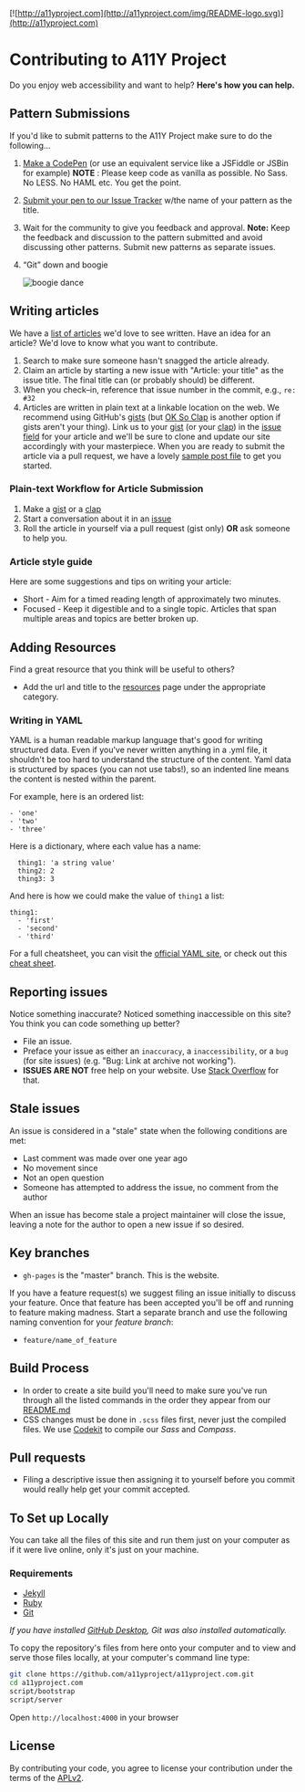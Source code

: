 [![http://a11yproject.com](http://a11yproject.com/img/README-logo.svg)](http://a11yproject.com)
# Contributing to A11Y Project
Do you enjoy web accessibility and want to help? **Here's how you can help.**

## Pattern Submissions
If you'd like to submit patterns to the A11Y Project make sure to do the following…

1. [Make a CodePen](http://codepen.io/pen) (or use an equivalent service like a JSFiddle or JSBin for example) **NOTE** : Please keep code as vanilla as possible. No Sass. No LESS. No HAML etc. You get the point.
2. [Submit your pen to our Issue Tracker](https://github.com/a11yproject/a11yproject.com/issues/new) w/the name of your pattern as the title.
3. Wait for the community to give you feedback and approval. **Note:** Keep the feedback and discussion to the pattern submitted and avoid discussing other patterns. Submit new patterns as separate issues.
4. “Git” down and boogie

    ![boogie dance](http://bukk.it/gitdown.gif)

## Writing articles
We have a [list of articles](https://github.com/a11yproject/a11yproject.com/issues/12) we'd love to see written. Have an idea for an article? We'd love to know what you want to contribute.

1. Search to make sure someone hasn't snagged the article already.
2. Claim an article by starting a new issue with "Article: your title" as the issue title. The final title can (or probably should) be different.
3. When you check&ndash;in, reference that issue number in the commit, e.g., `re: #32`
4. Articles are written in plain text at a linkable location on the web. We recommend using GitHub's [gists](https://gist.github.com) (but [OK So Clap](http://oksoclap.com/) is another option if gists aren't your thing). Link us to your [gist](https://gist.github.com) (or your [clap](http://oksoclap.com/)) in the [issue field](https://github.com/a11yproject/a11yproject.com/issues) for your article and we'll be sure to clone and update our site accordingly with your masterpiece. When you are ready to submit the article via a pull request, we have a lovely [sample post file](_posts/example-post.md) to get you started.

### Plain-text Workflow for Article Submission
1. Make a [gist](https://gist.github.com) or a [clap](http://oksoclap.com/)
2. Start a conversation about it in an [issue](https://github.com/a11yproject/a11yproject.com/issues)
3. Roll the article in yourself via a pull request (gist only) **OR** ask someone to help you.

### Article style guide

Here are some suggestions and tips on writing your article:

- Short - Aim for a timed reading length of approximately two minutes.
- Focused - Keep it digestible and to a single topic. Articles that span multiple areas and topics are better broken up.

## Adding Resources

Find a great resource that you think will be useful to others?

- Add the url and title to the [resources](https://github.com/a11yproject/a11yproject.com/blob/gh-pages/_data/resources.yml) page under the appropriate category.

### Writing in YAML

YAML is a human readable markup language that's good for writing structured data. Even if you've never written anything in a .yml file, it shouldn't be too hard to understand the structure of the content. Yaml data is structured by spaces (you can not use tabs!), so an indented line means the content is nested within the parent.

For example, here is an ordered list:

```
- 'one'
- 'two'
- 'three'
```

Here is a dictionary, where each value has a name:

```
  thing1: 'a string value'
  thing2: 2
  thing3: 3
```

And here is how we could make the value of `thing1` a list:

```
thing1:
  - 'first'
  - 'second'
  - 'third'
```

For a full cheatsheet, you can visit the [official YAML site](http://yaml.org/about.html), or check out this [cheat sheet](http://cheat.readthedocs.io/en/latest/yaml.html).

## Reporting issues
Notice something inaccurate? Noticed something inaccessible on this site? You think you can code something up better?

- File an issue.
- Preface your issue as either an `inaccuracy`, a `inaccessibility`, or a `bug` (for site issues) (e.g. "Bug: Link at archive not working").
- **ISSUES ARE NOT** free help on your website. Use [Stack Overflow](http://stackoverflow.com) for that.

## Stale issues
An issue is considered in a "stale" state when the following conditions are met:

- Last comment was made over one year ago
- No movement since
- Not an open question
- Someone has attempted to address the issue, no comment from the author

When an issue has become stale a project maintainer will close the issue, leaving a note for the author to open a new issue if so desired.

## Key branches

- `gh-pages` is the "master" branch. This is the website.

If you have a feature request(s) we suggest filing an issue initially to discuss your feature. Once that feature has been accepted you'll be off and running to feature making madness. Start a separate branch and use the following naming convention for your *feature branch*:

- `feature/name_of_feature`

## Build Process
- In order to create a site build you'll need to make sure you've run through all the listed commands in the order they appear from our [README.md](https://github.com/a11yproject/a11yproject.com#local-development)
- CSS changes must be done in ``.scss`` files first, never just the compiled files. We use [Codekit](http://incident57.com/codekit) to compile our *Sass* and *Compass*.


## Pull requests

- Filing a descriptive issue then assigning it to yourself before you commit would really help get your commit accepted.

## To Set up Locally

You can take all the files of this site and run them just on your computer as if it were live online, only it's just on your machine.

### Requirements

* [Jekyll](http://jekyllrb.com/)
* [Ruby](https://www.ruby-lang.org/en/)
* [Git](http://git-scm.com/)

_If you have installed [GitHub Desktop](https://desktop.github.com), Git was also installed automatically._

To copy the repository's files from here onto your computer and to view and serve those files locally, at your computer's command line type:

```bash
git clone https://github.com/a11yproject/a11yproject.com.git
cd a11yproject.com
script/bootstrap
script/server
```
Open `http://localhost:4000` in your browser

## License

By contributing your code, you agree to license your contribution under the terms of the [APLv2](http://www.apache.org/licenses/LICENSE-2.0.html).

